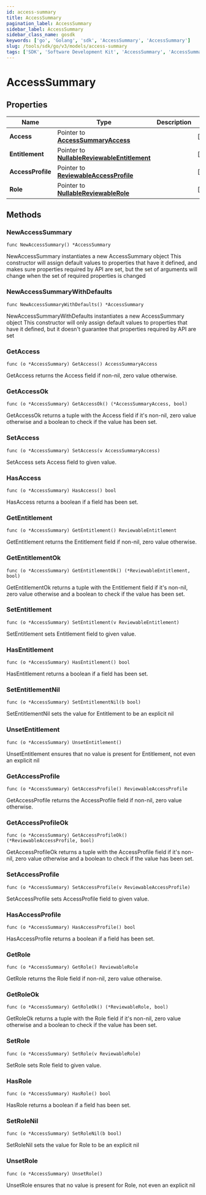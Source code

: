 ```yaml
---
id: access-summary
title: AccessSummary
pagination_label: AccessSummary
sidebar_label: AccessSummary
sidebar_class_name: gosdk
keywords: ['go', 'Golang', 'sdk', 'AccessSummary', 'AccessSummary'] 
slug: /tools/sdk/go/v3/models/access-summary
tags: ['SDK', 'Software Development Kit', 'AccessSummary', 'AccessSummary']
---
```


# AccessSummary

## Properties

Name | Type | Description | Notes
------------ | ------------- | ------------- | -------------
**Access** | Pointer to [**AccessSummaryAccess**](access-summary-access) |  | [optional] 
**Entitlement** | Pointer to [**NullableReviewableEntitlement**](reviewable-entitlement) |  | [optional] 
**AccessProfile** | Pointer to [**ReviewableAccessProfile**](reviewable-access-profile) |  | [optional] 
**Role** | Pointer to [**NullableReviewableRole**](reviewable-role) |  | [optional] 

## Methods

### NewAccessSummary

`func NewAccessSummary() *AccessSummary`

NewAccessSummary instantiates a new AccessSummary object
This constructor will assign default values to properties that have it defined,
and makes sure properties required by API are set, but the set of arguments
will change when the set of required properties is changed

### NewAccessSummaryWithDefaults

`func NewAccessSummaryWithDefaults() *AccessSummary`

NewAccessSummaryWithDefaults instantiates a new AccessSummary object
This constructor will only assign default values to properties that have it defined,
but it doesn't guarantee that properties required by API are set

### GetAccess

`func (o *AccessSummary) GetAccess() AccessSummaryAccess`

GetAccess returns the Access field if non-nil, zero value otherwise.

### GetAccessOk

`func (o *AccessSummary) GetAccessOk() (*AccessSummaryAccess, bool)`

GetAccessOk returns a tuple with the Access field if it's non-nil, zero value otherwise
and a boolean to check if the value has been set.

### SetAccess

`func (o *AccessSummary) SetAccess(v AccessSummaryAccess)`

SetAccess sets Access field to given value.

### HasAccess

`func (o *AccessSummary) HasAccess() bool`

HasAccess returns a boolean if a field has been set.

### GetEntitlement

`func (o *AccessSummary) GetEntitlement() ReviewableEntitlement`

GetEntitlement returns the Entitlement field if non-nil, zero value otherwise.

### GetEntitlementOk

`func (o *AccessSummary) GetEntitlementOk() (*ReviewableEntitlement, bool)`

GetEntitlementOk returns a tuple with the Entitlement field if it's non-nil, zero value otherwise
and a boolean to check if the value has been set.

### SetEntitlement

`func (o *AccessSummary) SetEntitlement(v ReviewableEntitlement)`

SetEntitlement sets Entitlement field to given value.

### HasEntitlement

`func (o *AccessSummary) HasEntitlement() bool`

HasEntitlement returns a boolean if a field has been set.

### SetEntitlementNil

`func (o *AccessSummary) SetEntitlementNil(b bool)`

 SetEntitlementNil sets the value for Entitlement to be an explicit nil

### UnsetEntitlement
`func (o *AccessSummary) UnsetEntitlement()`

UnsetEntitlement ensures that no value is present for Entitlement, not even an explicit nil
### GetAccessProfile

`func (o *AccessSummary) GetAccessProfile() ReviewableAccessProfile`

GetAccessProfile returns the AccessProfile field if non-nil, zero value otherwise.

### GetAccessProfileOk

`func (o *AccessSummary) GetAccessProfileOk() (*ReviewableAccessProfile, bool)`

GetAccessProfileOk returns a tuple with the AccessProfile field if it's non-nil, zero value otherwise
and a boolean to check if the value has been set.

### SetAccessProfile

`func (o *AccessSummary) SetAccessProfile(v ReviewableAccessProfile)`

SetAccessProfile sets AccessProfile field to given value.

### HasAccessProfile

`func (o *AccessSummary) HasAccessProfile() bool`

HasAccessProfile returns a boolean if a field has been set.

### GetRole

`func (o *AccessSummary) GetRole() ReviewableRole`

GetRole returns the Role field if non-nil, zero value otherwise.

### GetRoleOk

`func (o *AccessSummary) GetRoleOk() (*ReviewableRole, bool)`

GetRoleOk returns a tuple with the Role field if it's non-nil, zero value otherwise
and a boolean to check if the value has been set.

### SetRole

`func (o *AccessSummary) SetRole(v ReviewableRole)`

SetRole sets Role field to given value.

### HasRole

`func (o *AccessSummary) HasRole() bool`

HasRole returns a boolean if a field has been set.

### SetRoleNil

`func (o *AccessSummary) SetRoleNil(b bool)`

 SetRoleNil sets the value for Role to be an explicit nil

### UnsetRole
`func (o *AccessSummary) UnsetRole()`

UnsetRole ensures that no value is present for Role, not even an explicit nil

